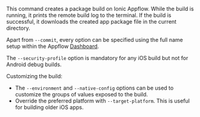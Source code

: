 This command creates a package build on Ionic Appflow. While the build is running, it prints the remote build log to the terminal. If the build is successful, it downloads the created app package file in the current directory.

Apart from `--commit`, every option can be specified using the full name setup within the Appflow [Dashboard](https://dashboard.ionicframework.com).

The `--security-profile` option is mandatory for any iOS build but not for Android debug builds.

Customizing the build:
- The `--environment` and `--native-config` options can be used to customize the groups of values exposed to the build.
- Override the preferred platform with `--target-platform`. This is useful for building older iOS apps.